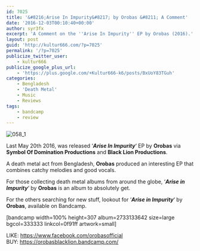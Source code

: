```yaml
---
id: 7025
title: '&#8216;Arise In Impurity&#8217; by Orobas &#8211; A Comment'
date: '2016-12-03T00:10:40+00:00'
author: syr3fx
excerpt: 'A Comment on the ''Arise In Impurity'' EP by Orobas (2016).'
layout: post
guid: 'http://kultur666.com/?p=7025'
permalink: '/?p=7025'
publicize_twitter_user:
    - kultur666
publicize_google_plus_url:
    - 'https://plus.google.com/+Kultur666-k6/posts/BxUoY83TGuh'
categories:
    - Bengladesh
    - 'Death Metal'
    - Music
    - Reviews
tags:
    - bandcamp
    - review
---
```


![058_1](http://localhost:8080/wp-content/uploads/2016/11/058_1.jpg)

Last May 20th 2016, was released ‘***Arise In Impurity***‘ EP by **Orobas** via **Symbol Of Domination Productions** and **Black Lion Productions**.

A death metal act from Bengladesh, **Orobas** produced an interesting EP that combines catchy melodies and good vocals.

For those collecting death metal albums from around the globe, ‘***Arise in Impurity***‘ by **Orobas** is an album to absolutely get.

For the others searching for new stuff, lookout for ‘***Arise in Impurity***‘ by **Orobas**, available on Bandcamp.

\[bandcamp width=100% height=307 album=2733133642 size=large bgcol=333333 linkcol=0f91ff artwork=small\]

LIKE: <https://www.facebook.com/orobasofficial>  
BUY: <https://orobasblacklion.bandcamp.com/>